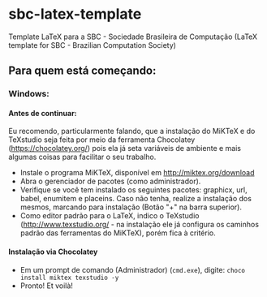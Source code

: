 # sbc-latex-template
Template LaTeX para a SBC - Sociedade Brasileira de Computação (LaTeX template for SBC - Brazilian Computation Society)

## Para quem está começando:

### Windows:
#### Antes de continuar:
 Eu recomendo, particularmente falando, que a instalação do MiKTeX e do TeXstudio seja feita por meio da ferramenta Chocolatey (https://chocolatey.org/) pois ela já seta variáveis de ambiente e mais algumas coisas para facilitar o seu trabalho.
 - Instale o programa MiKTeX, disponível em http://miktex.org/download
 - Abra o gerenciador de pacotes (como administrador).
 - Verifique se você tem instalado os seguintes pacotes: graphicx, url, babel, enumitem e placeins. Caso não tenha, realize a instalação dos mesmos, marcando para instalação (Botão "+" na barra superior).
 - Como editor padrão para o LaTeX, indico o TeXstudio (http://www.texstudio.org/ - na instalação ele já configura os caminhos padrão das ferramentas do MiKTeX), porém fica à critério.

#### Instalação via Chocolatey
 - Em um prompt de comando (Administrador) (`cmd.exe`), digite: `choco install miktex texstudio -y` 
 - Pronto! Et voilà!
